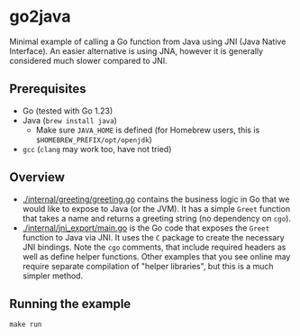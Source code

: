 # go2java

Minimal example of calling a Go function from Java using JNI (Java Native Interface).
An easier alternative is using JNA, however it is generally considered much slower compared to JNI.

## Prerequisites

- Go (tested with Go 1.23)
- Java (`brew install java`)
  - Make sure `JAVA_HOME` is defined (for Homebrew users, this is `$HOMEBREW_PREFIX/opt/openjdk`)
- `gcc` (`clang` may work too, have not tried)

## Overview

- [./internal/greeting/greeting.go]() contains the business logic in Go that we would like to expose to Java (or the JVM). It has a simple `Greet` function that takes a name and returns a greeting string (no dependency on `cgo`).
- [./internal/jni_export/main.go]() is the Go code that exposes the `Greet` function to Java via JNI. It uses the `C` package to create the necessary JNI bindings. Note the `cgo` comments, that include required headers as well as define helper functions. Other examples that you see online may require separate compilation of "helper libraries", but this is a much simpler method.

## Running the example

```shell
make run
```

